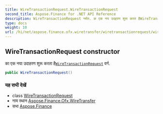 ```yaml
---
title: WireTransactionRequest.WireTransactionRequest
second_title: Aspose.Finance for .NET API Reference
description: WireTransactionRequest नर्मत. क एक नय उदहरण शुरू करत हैWireTransactionRequest वर्ग.
type: docs
weight: 10
url: /hi/net/aspose.finance.ofx.wiretransfer/wiretransactionrequest/wiretransactionrequest/
---
```

## WireTransactionRequest constructor

का एक नया उदाहरण शुरू करता है[`WireTransactionRequest`](../) वर्ग.

```csharp
public WireTransactionRequest()
```

### यह सभी देखें

* class [WireTransactionRequest](../)
* नाम स्थान [Aspose.Finance.Ofx.WireTransfer](../../wiretransactionrequest/)
* सभा [Aspose.Finance](../../../)



